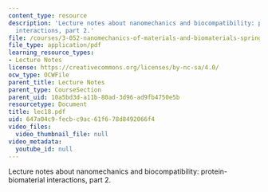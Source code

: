 ```yaml
---
content_type: resource
description: 'Lecture notes about nanomechanics and biocompatibility: protein-biomaterial
  interactions, part 2.'
file: /courses/3-052-nanomechanics-of-materials-and-biomaterials-spring-2007/647a04c9fecbc9ac61f678d8492066f4_lec18.pdf
file_type: application/pdf
learning_resource_types:
- Lecture Notes
license: https://creativecommons.org/licenses/by-nc-sa/4.0/
ocw_type: OCWFile
parent_title: Lecture Notes
parent_type: CourseSection
parent_uid: 10a5bd3d-a11b-80ad-3d96-ad9fb4750e5b
resourcetype: Document
title: lec18.pdf
uid: 647a04c9-fecb-c9ac-61f6-78d8492066f4
video_files:
  video_thumbnail_file: null
video_metadata:
  youtube_id: null
---
```

Lecture notes about nanomechanics and biocompatibility: protein-biomaterial interactions, part 2.